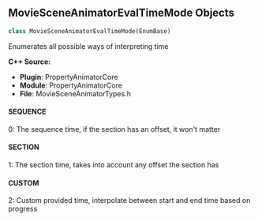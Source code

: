 ## MovieSceneAnimatorEvalTimeMode Objects

```python
class MovieSceneAnimatorEvalTimeMode(EnumBase)
```

Enumerates all possible ways of interpreting time

**C++ Source:**

- **Plugin**: PropertyAnimatorCore
- **Module**: PropertyAnimatorCore
- **File**: MovieSceneAnimatorTypes.h

<a id="unreal.MovieSceneAnimatorEvalTimeMode.SEQUENCE"></a>

#### SEQUENCE

0: The sequence time, if the section has an offset, it won't matter

<a id="unreal.MovieSceneAnimatorEvalTimeMode.SECTION"></a>

#### SECTION

1: The section time, takes into account any offset the section has

<a id="unreal.MovieSceneAnimatorEvalTimeMode.CUSTOM"></a>

#### CUSTOM

2: Custom provided time, interpolate between start and end time based on progress

<a id="unreal.Text3DCharacterEffectOrder"></a>